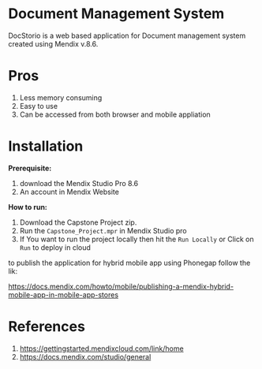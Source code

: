 # Document Management System
DocStorio is a web based application for Document management system created using Mendix v.8.6.
# Pros
1. Less memory consuming
2. Easy to use
3. Can be accessed from both browser and mobile appliation
# Installation
**Prerequisite:**

1. download the Mendix Studio Pro 8.6
2. An account in Mendix Website

**How to run:**

1. Download the Capstone Project zip.
2. Run the ``Capstone_Project.mpr`` in Mendix Studio pro
3. If You want to run the project locally then hit the ``Run Locally`` or Click on ``Run`` to deploy in cloud

to publish the application for hybrid mobile app using Phonegap follow the lik:

https://docs.mendix.com/howto/mobile/publishing-a-mendix-hybrid-mobile-app-in-mobile-app-stores

# References
 1. https://gettingstarted.mendixcloud.com/link/home
 2. https://docs.mendix.com/studio/general
